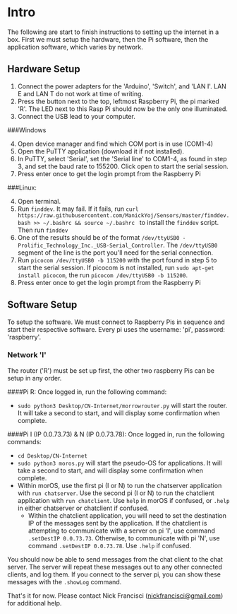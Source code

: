 # Intro

The following are start to finish instructions to setting up the internet in a box. First we must setup the hardware, then the Pi software, then the application software, which varies by network.

## Hardware Setup
1. Connect the power adapters for the 'Arduino', 'Switch', and 'LAN I'. LAN E and LAN T do not work at time of writing.
2. Press the button next to the top, leftmost Raspberry Pi, the pi marked 'R'. The LED next to this Rasp Pi should now be the only one illuminated.
3. Connect the USB lead to your computer.

###Windows

4. Open device manager and find which COM port is in use (COM1-4)
5. Open the PuTTY application (download it if not installed).
6. In PuTTY, select 'Serial', set the 'Serial line' to COM1-4, as found in step 3, and set the baud rate to 155200. Click open to start the serial session.
7. Press enter once to get the login prompt from the Raspberry Pi

###Linux:

4. Open terminal.
5. Run `finddev`. It may fail. If it fails, run `curl https://raw.githubusercontent.com/ManickYoj/Sensors/master/finddev.bash >> ~/.bashrc && source ~/.bashrc ` to install the `finddev` script. Then run `finddev`
6. One of the results should be of the format `/dev/ttyUSB0 - Prolific_Technology_Inc._USB-Serial_Controller`. The `/dev/ttyUSB0` segment of the line is the port you'll need for the serial connection.
7. Run `picocom /dev/ttyUSB0 -b 115200` with the port found in step 5 to start the serial session. If picocom is not installed, run `sudo apt-get install picocom`, the run `picocom /dev/ttyUSB0 -b 115200`.
8. Press enter once to get the login prompt from the Raspberry Pi

## Software Setup
To setup the software. We must connect to Raspberry Pis in sequence and start their respective software. Every pi uses the username: 'pi', password: 'raspberry'.

### Network 'I'
The router ('R') must be set up first, the other two raspberry Pis can be setup in any order.


####Pi R:
Once logged in, run the following command:

- `sudo python3 Desktop/CN-Internet/morrowrouter.py` will start the router. It will take a second to start, and will display some confirmation when complete.

####Pi I (IP 0.0.73.73) & N (IP 0.0.73.78):
Once logged in, run the following commands:

- `cd Desktop/CN-Internet`
- `sudo python3 moros.py` will start the pseudo-OS for applications. It will take a second to start, and will display some confirmation when complete.
- Within morOS, use the first pi (I or N) to run the chatserver application with `run chatserver`. Use the second pi (I or N) to run the chatclient application with `run chatclient`. Use `help` in morOS if confused, or `.help` in either chatserver or chatclient if confused.
    - Within the chatclient application, you will need to set the destination IP of the messages sent by the application. If the chatclient is attempting to communicate with a server on pi 'I', use command `.setDestIP 0.0.73.73`. Otherwise, to communicate with pi 'N', use command `.setDestIP 0.0.73.78`. Use `.help` if confused.

You should now be able to send messages from the chat client to the chat server. The server will repeat these messages out to any other connected clients, and log them. If you connect to the server pi, you can show these messages with the `.showLog` command.

That's it for now. Please contact Nick Francisci (nickfrancisci@gmail.com) for additional help.
